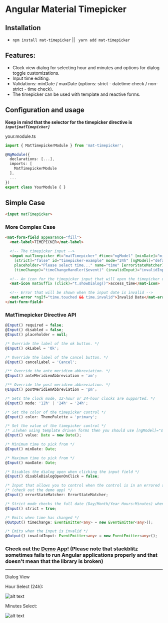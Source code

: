 # Angular Material Timepicker

## Installation
  *  `npm install mat-timepicker` || ` yarn add mat-timepicker`

## Features:

  * Clock view dialog for selecting hour and minutes and options for dialog toggle customizations.
  * Input time editing.
  * Validations: minDate / maxDate (options: strict - datetime check / non-strict - time check).
  * The timepicker can be used with template and reactive forms.

## Configuration and usage
**Keep in mind that the selector for the timepicker directive is *`input[matTimepicker]`***

your.module.ts
```typescript
import { MatTimepickerModule } from 'mat-timepicker';

@NgModule({
  declarations: [...],
  imports: [
    MatTimepickerModule 
  ],
  ...
})
export class YourModule { }
```

## Simple Case

```html
<input matTimepicker>
```

### More Complex Case
```html
<mat-form-field appearance="fill">
  <mat-label>TIMEPICKER</mat-label>

  <!-- The timepicker input -->
  <input matTimepicker #t="matTimepicker" #time="ngModel" [minDate]="minValue" [maxDate]="maxValue"
    [strict]="false" id="timepicker-example" mode="24h" [ngModel]="defaultValue"
    placeholder="Please select time..." name="time" [errorStateMatcher]="customErrorStateMatcher" required
    (timeChange)="timeChangeHandler($event)" (invalidInput)="invalidInputHandler()">

  <!-- An icon for the timepicker input that will open the timepicker dialog when clicked -->
  <mat-icon matSuffix (click)="t.showDialog()">access_time</mat-icon>

  <!-- Error that will be shown when the input date is invalid -->
  <mat-error *ngIf="time.touched && time.invalid">Invalid Date</mat-error>
</mat-form-field>
```

### MatTimepicker Directive API

```typescript
@Input() required = false;
@Input() disabled = false;
@Input() placeholder = null;

/* Override the label of the ok button. */
@Input() okLabel = 'Ok';

/* Override the label of the cancel button. */
@Input() cancelLabel = 'Cancel';

/** Override the ante meridiem abbreviation. */
@Input() anteMeridiemAbbreviation = 'am';

/** Override the post meridiem abbreviation. */
@Input() postMeridiemAbbreviation = 'pm';

/* Sets the clock mode, 12-hour or 24-hour clocks are supported. */
@Input() mode: '12h' | '24h' = '24h';

/* Set the color of the timepicker control */
@Input() color: ThemePalette = 'primary';

/* Set the value of the timepicker control */
/* ⚠️(when using template driven forms then you should use [ngModel]="someValue")⚠️ */
@Input() value: Date = new Date(); 

/* Minimum time to pick from */
@Input() minDate: Date;

/* Maximum time to pick from */
@Input() maxDate: Date;

/* Disables the dialog open when clicking the input field */
@Input() disableDialogOpenOnClick = false;

/* Input that allows you to control when the control is in an errored state */
/* (check out the demo app) */
@Input() errorStateMatcher: ErrorStateMatcher;

/* Strict mode checks the full date (Day/Month/Year Hours:Minutes) when doing the minDate maxDate validation. If you need to check only the Hours:Minutes then you can set it to false */
@Input() strict = true;

/* Emits when time has changed */
@Output() timeChange: EventEmitter<any> = new EventEmitter<any>();

/* Emits when the input is invalid */
@Output() invalidInput: EventEmitter<any> = new EventEmitter<any>();
```

### Check out the [**Demo App**](https://stackblitz.com/github/IliaIdakiev/angular-material-timepicker)! (Please note that stackblitz sometimes fails to run Angular applications properly and that doesn't mean that the library is broken)

---

Dialog View

Hour Select (24h): 

![alt text](https://github.com/IliaIdakiev/angular-material-timepicker/blob/master/timepicker-hours.png?raw=true "Hour Select (24h)")

Minutes Select: 

![alt text](https://github.com/IliaIdakiev/angular-material-timepicker/blob/master/timepicker-min.png?raw=true "Hour Select (24h)")
